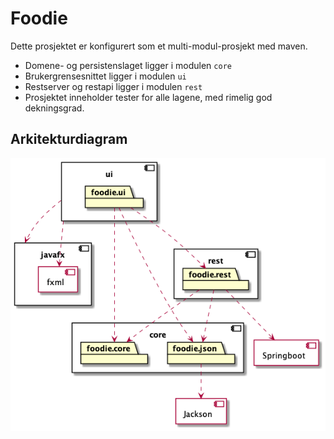 # Foodie

Dette prosjektet er konfigurert som et multi-modul-prosjekt med maven. 
- Domene- og persistenslaget ligger i modulen `core`
- Brukergrensesnittet ligger i modulen `ui`
- Restserver og restapi ligger i modulen `rest`
- Prosjektet inneholder tester for alle lagene, med rimelig god dekningsgrad.

## Arkitekturdiagram

![Arkitektur](architecture.png)
